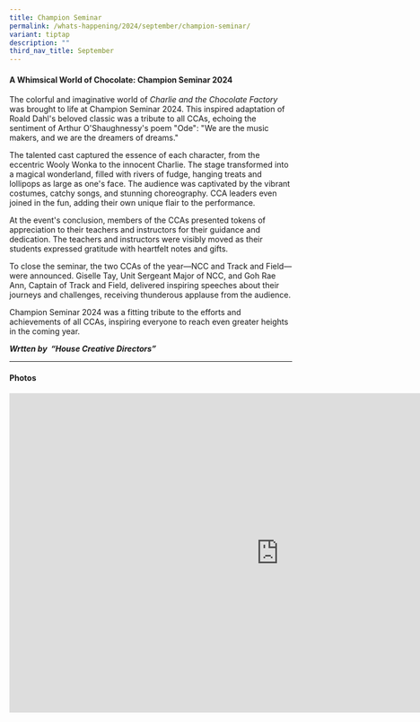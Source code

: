 ```yaml
---
title: Champion Seminar
permalink: /whats-happening/2024/september/champion-seminar/
variant: tiptap
description: ""
third_nav_title: September
---
```

<h4><strong>A Whimsical World of Chocolate: Champion Seminar 2024</strong></h4>
<p>The colorful and imaginative world of <em>Charlie and the Chocolate Factory</em> was
brought to life at Champion Seminar 2024. This inspired adaptation of Roald
Dahl's beloved classic was a tribute to all CCAs, echoing the sentiment
of Arthur O'Shaughnessy's poem "Ode": "We are the music makers, and we
are the dreamers of dreams."</p>
<p>The talented cast captured the essence of each character, from the eccentric
Wooly Wonka to the innocent Charlie. The stage transformed into a magical
wonderland, filled with rivers of fudge, hanging treats and lollipops as
large as one's face. The audience was captivated by the vibrant costumes,
catchy songs, and stunning choreography. CCA leaders even joined in the
fun, adding their own unique flair to the performance.</p>
<p>At the event's conclusion, members of the CCAs presented tokens of appreciation
to their teachers and instructors for their guidance and dedication. The
teachers and instructors were visibly moved as their students expressed
gratitude with heartfelt notes and gifts.</p>
<p>To close the seminar, the two CCAs of the year—NCC and Track and Field—were
announced. Giselle Tay, Unit Sergeant Major of NCC, and Goh Rae Ann, Captain
of Track and Field, delivered inspiring speeches about their journeys and
challenges, receiving thunderous applause from the audience.</p>
<p>Champion Seminar 2024 was a fitting tribute to the efforts and achievements
of all CCAs, inspiring everyone to reach even greater heights in the coming
year.</p>
<p><strong><em>Wrtten by&nbsp; “House Creative Directors”</em></strong>
</p>
<hr>
<h4>Photos</h4>
<div class="iframe-wrapper">
<iframe height="569" width="960" allowfullscreen="true" frameborder="0" src="https://docs.google.com/presentation/d/1PXFuWrv53o7Fyq9M-aisB4O3qbrQwZwGkFtGRBtidKU/embed?start=true&amp;loop=true&amp;delayms=3000"></iframe>
</div>
<p></p>